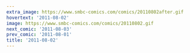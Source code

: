 ```yaml
---
extra_image: https://www.smbc-comics.com/comics/20110802after.gif
hovertext: '2011-08-02'
image: https://www.smbc-comics.com/comics/20110802.gif
next_comic: '2011-08-03'
prev_comic: '2011-08-01'
title: '2011-08-02'
---
```


